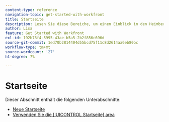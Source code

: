 ```yaml
---
content-type: reference
navigation-topic: get-started-with-workfront
title: Startseite
description: Lesen Sie diese Bereiche, um einen Einblick in den Heimbereich in Adobe Workfront zu erhalten.
author: Lisa
feature: Get Started with Workfront
exl-id: 192b73f4-5995-43ae-b5a5-2b2f856c696d
source-git-commit: 1ed70b2814404d55bcd75f11c8d2614aa6eb80bc
workflow-type: tm+mt
source-wordcount: '27'
ht-degree: 7%

---
```


# Startseite

Dieser Abschnitt enthält die folgenden Unterabschnitte:

* [Neue Startseite](../../workfront-basics/using-home/new-home/new-home.md)
* [Verwenden Sie die [!UICONTROL Startseite] area](../../workfront-basics/using-home/using-the-home-area/use-the-home-area.md)
